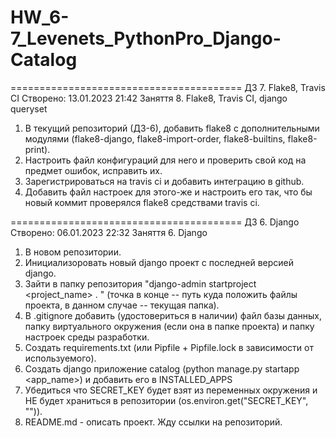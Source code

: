 # HW_6-7_Levenets_PythonPro_Django-Catalog
========================================
ДЗ 7. Flake8, Travis CI
Створено: 13.01.2023 21:42
Заняття 8. Flake8, Travis CI, django queryset
1. В текущий репозиторий (ДЗ-6), добавить flake8 с дополнительными модулями
   (flake8-django, flake8-import-order, flake8-builtins, flake8-print).
2. Настроить файл конфигураций для него и проверить свой код на предмет ошибок, исправить их.
3. Зарегистрироваться на travis ci и добавить интеграцию в github.
4. Добавить файл настроек для этого-же и настроить его так, что бы новый коммит проверялся
   flake8 средствами travis ci.

========================================
ДЗ 6. Django
Створено: 06.01.2023 22:32
Заняття 6. Django
1. В новом репозитории.
2. Инициализоровать новый django проект с последней версией django.
3. Зайти в папку репозитория "django-admin startproject <project_name> . "
   (точка в конце -- путь куда положить файлы проекта, в данном случае -- текущая папка).
4. В .gitignore добавить (удостовериться в наличии) файл базы данных, папку виртуального окружения
   (если она в папке проекта) и папку настроек среды разработки.
5. Создать requirements.txt (или Pipfile + Pipfile.lock в зависимости от используемого).
6. Создать django приложение catalog (python manage.py startapp <app_name>) и добавить его в INSTALLED_APPS
7. Убедиться что SECRET_KEY будет взят из переменных окружения и НЕ будет храниться в репозитории
   (os.environ.get("SECRET_KEY", "<def value>")).
8. README.md - описать проект.
Жду ссылки на репозиторий.